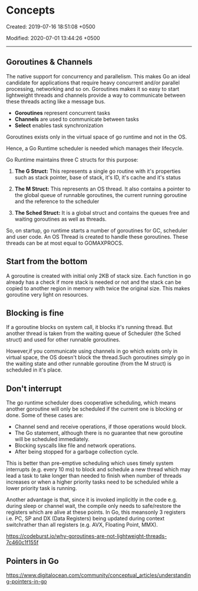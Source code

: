 # Concepts

Created: 2019-07-16 18:51:08 +0500

Modified: 2020-07-01 13:44:26 +0500

---

## Goroutines & Channels

The native support for concurrency and parallelism. This makes Go an ideal candidate for applications that require heavy concurrent and/or parallel processing, networking and so on. Goroutines makes it so easy to start lightweight threads and channels provide a way to communicate between these threads acting like a message bus.

- **Goroutines** represent concurrent tasks
- **Channels** are used to communicate between tasks
- **Select** enables task synchronization

Goroutines exists only in the virtual space of go runtime and not in the OS.

Hence, a Go Runtime scheduler is needed which manages their lifecycle.

Go Runtime maintains three C structs for this purpose:

1. **The G Struct:** This represents a single go routine with it's properties such as stack pointer, base of stack, it's ID, it's cache and it's status

2. **The M Struct:** This represents an OS thread. It also contains a pointer to the global queue of runnable goroutines, the current running goroutine and the reference to the scheduler

3. **The Sched Struct:** It is a global struct and contains the queues free and waiting goroutines as well as threads.

So, on startup, go runtime starts a number of goroutines for GC, scheduler and user code. An OS Thread is created to handle these goroutines. These threads can be at most equal to GOMAXPROCS.

## Start from the bottom

A goroutine is created with initial only 2KB of stack size. Each function in go already has a check if more stack is needed or not and the stack can be copied to another region in memory with twice the original size. This makes goroutine very light on resources.

## Blocking is fine

If a goroutine blocks on system call, it blocks it's running thread. But another thread is taken from the waiting queue of Scheduler (the Sched struct) and used for other runnable goroutines.

However,if you communicate using channels in go which exists only in virtual space, the OS doesn't block the thread.Such goroutines simply go in the waiting state and other runnable goroutine (from the M struct) is scheduled in it's place.

## Don't interrupt

The go runtime scheduler does cooperative scheduling, which means another goroutine will only be scheduled if the current one is blocking or done. Some of these cases are:

- Channel send and receive operations, if those operations would block.
- The Go statement, although there is no guarantee that new goroutine will be scheduled immediately.
- Blocking syscalls like file and network operations.
- After being stopped for a garbage collection cycle.

This is better than pre-emptive scheduling which uses timely system interrupts (e.g. every 10 ms) to block and schedule a new thread which may lead a task to take longer than needed to finish when number of threads increases or when a higher priority tasks need to be scheduled while a lower priority task is running.

Another advantage is that, since it is invoked implicitly in the code e.g. during sleep or channel wait, the compile only needs to safe/restore the registers which are alive at these points. In Go, this meansonly 3 registers i.e. PC, SP and DX (Data Registers) being updated during context switchrather than all registers (e.g. AVX, Floating Point, MMX).

<https://codeburst.io/why-goroutines-are-not-lightweight-threads-7c460c1f155f>

## Pointers in Go

<https://www.digitalocean.com/community/conceptual_articles/understanding-pointers-in-go>
